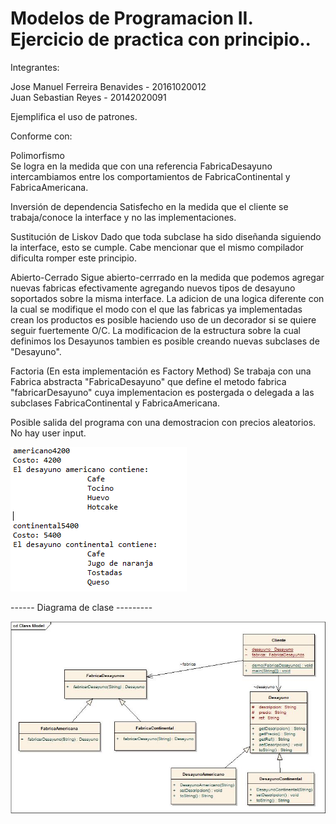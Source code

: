 # Modelos de Programacion II. Ejercicio de practica con principio..

Integrantes: 

Jose Manuel Ferreira Benavides - 20161020012 <br />
Juan Sebastian Reyes - 20142020091

Ejemplifica el uso de patrones.

Conforme con:

Polimorfismo  
  Se logra en la medida que con una referencia FabricaDesayuno intercambiamos entre los comportamientos de FabricaContinental y             FabricaAmericana.

Inversión de dependencia
  Satisfecho en la medida que el cliente se trabaja/conoce la interface y no las implementaciones.
  
Sustitución de Liskov
  Dado que toda subclase ha sido diseñanda siguiendo la interface, esto se cumple. Cabe mencionar que el mismo compilador dificulta romper    este principio.

Abierto-Cerrado
  Sigue abierto-cerrrado en la medida que podemos agregar nuevas fabricas efectivamente agregando nuevos tipos de desayuno soportados sobre la misma interface. La adicion de una logica diferente con la cual se modifique el modo con el que las fabricas ya implementadas crean los productos es posible haciendo uso de un decorador si se quiere seguir fuertemente O/C. La modificacion de la estructura sobre la cual definimos los Desayunos tambien es posible creando nuevas subclases de "Desayuno".
  
Factoria (En esta implementación es Factory Method)
  Se trabaja con una Fabrica abstracta "FabricaDesayuno" que define el metodo fabrica "fabricarDesayuno" cuya implementacion es postergada o delegada a las subclases FabricaContinental y FabricaAmericana.


Posible salida del programa con una demostracion con precios aleatorios. No hay user input.

![jpgStatus](Output.jpg)

------ Diagrama de clase ---------

![jpgStatus](ClassDiagram.png)

